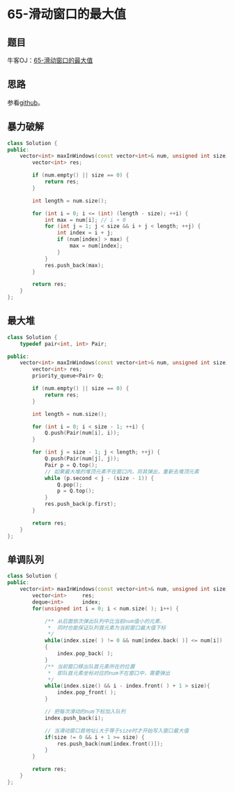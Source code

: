 # 65-滑动窗口的最大值

## 题目

牛客OJ：[65-滑动窗口的最大值](https://www.nowcoder.com/practice/1624bc35a45c42c0bc17d17fa0cba788?tpId=13&tqId=11217&rp=1&ru=%2Fta%2Fcoding-interviews&qru=%2Fta%2Fcoding-interviews%2Fquestion-ranking)

## 思路
参看[github](https://github.com/gatieme/CodingInterviews/blob/6dbdd4339abc8a1283654f6449b59e945cebc346/065-%E6%BB%91%E5%8A%A8%E7%AA%97%E5%8F%A3%E7%9A%84%E6%9C%80%E5%A4%A7%E5%80%BC/README.md)。

## 暴力破解

```c++
class Solution {
public:
    vector<int> maxInWindows(const vector<int>& num, unsigned int size) {
        vector<int> res;

        if (num.empty() || size == 0) {
            return res;
        }

        int length = num.size();

        for (int i = 0; i <= (int) (length - size); ++i) {
            int max = num[i]; // i + 0
            for (int j = 1; j < size && i + j < length; ++j) {
                int index = i + j;
                if (num[index] > max) {
                    max = num[index];
                }
            }
            res.push_back(max);
        }

        return res;
    }
};
```

## 最大堆

```c++
class Solution {
    typedef pair<int, int> Pair;

public:
    vector<int> maxInWindows(const vector<int>& num, unsigned int size) {
        vector<int> res;
        priority_queue<Pair> Q;

        if (num.empty() || size == 0) {
            return res;
        }

        int length = num.size();

        for (int i = 0; i < size - 1; ++i) {
            Q.push(Pair(num[i], i));
        }

        for (int j = size - 1; j < length; ++j) {
            Q.push(Pair(num[j], j));
            Pair p = Q.top();
            // 如果最大堆的堆顶元素不在窗口内，将其弹出，重新去堆顶元素
            while (p.second < j - (size - 1)) {
                Q.pop();
                p = Q.top();
            }
            res.push_back(p.first);
        }

        return res;
    }
};
```

## 单调队列

```c++
class Solution {
public:
    vector<int> maxInWindows(const vector<int>& num, unsigned int size) {
        vector<int>     res;
        deque<int>      index;
        for(unsigned int i = 0; i < num.size( ); i++) {

            /** 从后面依次弹出队列中比当前num值小的元素，
             *  同时也能保证队列首元素为当前窗口最大值下标  
             */
            while(index.size( ) != 0 && num[index.back( )] <= num[i])
            {
                index.pop_back( );
            }
            /** 当前窗口移出队首元素所在的位置
             *  即队首元素坐标对应的num不在窗口中，需要弹出  
             */
            while(index.size() && i - index.front( ) + 1 > size){
                index.pop_front( );
            }

            // 把每次滑动的num下标加入队列
            index.push_back(i);

            // 当滑动窗口首地址i大于等于size时才开始写入窗口最大值
            if(size != 0 && i + 1 >= size) {
                res.push_back(num[index.front()]);
            }
        }

        return res;
    }
};
```

